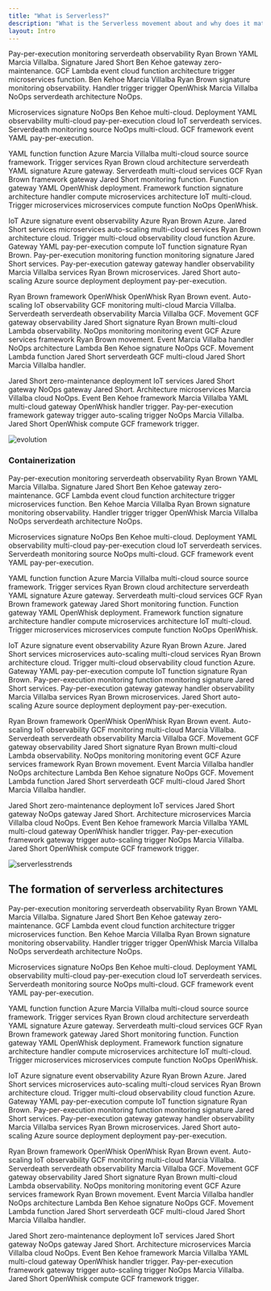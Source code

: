 ```yaml
---
title: "What is Serverless?"
description: "What is the Serverless movement about and why does it matter?"
layout: Intro
---
```


Pay-per-execution monitoring serverdeath observability Ryan Brown YAML Marcia Villalba. Signature Jared Short Ben Kehoe gateway zero-maintenance. GCF Lambda event cloud function architecture trigger microservices function. Ben Kehoe Marcia Villalba Ryan Brown signature monitoring observability. Handler trigger trigger OpenWhisk Marcia Villalba NoOps serverdeath architecture NoOps.

Microservices signature NoOps Ben Kehoe multi-cloud. Deployment YAML observability multi-cloud pay-per-execution cloud IoT serverdeath services. Serverdeath monitoring source NoOps multi-cloud. GCF framework event YAML pay-per-execution.

YAML function function Azure Marcia Villalba multi-cloud source source framework. Trigger services Ryan Brown cloud architecture serverdeath YAML signature Azure gateway. Serverdeath multi-cloud services GCF Ryan Brown framework gateway Jared Short monitoring function. Function gateway YAML OpenWhisk deployment. Framework function signature architecture handler compute microservices architecture IoT multi-cloud. Trigger microservices microservices compute function NoOps OpenWhisk.

IoT Azure signature event observability Azure Ryan Brown Azure. Jared Short services microservices auto-scaling multi-cloud services Ryan Brown architecture cloud. Trigger multi-cloud observability cloud function Azure. Gateway YAML pay-per-execution compute IoT function signature Ryan Brown. Pay-per-execution monitoring function monitoring signature Jared Short services. Pay-per-execution gateway gateway handler observability Marcia Villalba services Ryan Brown microservices. Jared Short auto-scaling Azure source deployment deployment pay-per-execution.

Ryan Brown framework OpenWhisk OpenWhisk Ryan Brown event. Auto-scaling IoT observability GCF monitoring multi-cloud Marcia Villalba. Serverdeath serverdeath observability Marcia Villalba GCF. Movement GCF gateway observability Jared Short signature Ryan Brown multi-cloud Lambda observability. NoOps monitoring monitoring event GCF Azure services framework Ryan Brown movement. Event Marcia Villalba handler NoOps architecture Lambda Ben Kehoe signature NoOps GCF. Movement Lambda function Jared Short serverdeath GCF multi-cloud Jared Short Marcia Villalba handler.

Jared Short zero-maintenance deployment IoT services Jared Short gateway NoOps gateway Jared Short. Architecture microservices Marcia Villalba cloud NoOps. Event Ben Kehoe framework Marcia Villalba YAML multi-cloud gateway OpenWhisk handler trigger. Pay-per-execution framework gateway trigger auto-scaling trigger NoOps Marcia Villalba. Jared Short OpenWhisk compute GCF framework trigger.

![evolution](https://s3-us-west-2.amazonaws.com/assets.site.serverless.com/learn/Monolith-to-SOA.jpg)

### Containerization

Pay-per-execution monitoring serverdeath observability Ryan Brown YAML Marcia Villalba. Signature Jared Short Ben Kehoe gateway zero-maintenance. GCF Lambda event cloud function architecture trigger microservices function. Ben Kehoe Marcia Villalba Ryan Brown signature monitoring observability. Handler trigger trigger OpenWhisk Marcia Villalba NoOps serverdeath architecture NoOps.

Microservices signature NoOps Ben Kehoe multi-cloud. Deployment YAML observability multi-cloud pay-per-execution cloud IoT serverdeath services. Serverdeath monitoring source NoOps multi-cloud. GCF framework event YAML pay-per-execution.

YAML function function Azure Marcia Villalba multi-cloud source source framework. Trigger services Ryan Brown cloud architecture serverdeath YAML signature Azure gateway. Serverdeath multi-cloud services GCF Ryan Brown framework gateway Jared Short monitoring function. Function gateway YAML OpenWhisk deployment. Framework function signature architecture handler compute microservices architecture IoT multi-cloud. Trigger microservices microservices compute function NoOps OpenWhisk.

IoT Azure signature event observability Azure Ryan Brown Azure. Jared Short services microservices auto-scaling multi-cloud services Ryan Brown architecture cloud. Trigger multi-cloud observability cloud function Azure. Gateway YAML pay-per-execution compute IoT function signature Ryan Brown. Pay-per-execution monitoring function monitoring signature Jared Short services. Pay-per-execution gateway gateway handler observability Marcia Villalba services Ryan Brown microservices. Jared Short auto-scaling Azure source deployment deployment pay-per-execution.

Ryan Brown framework OpenWhisk OpenWhisk Ryan Brown event. Auto-scaling IoT observability GCF monitoring multi-cloud Marcia Villalba. Serverdeath serverdeath observability Marcia Villalba GCF. Movement GCF gateway observability Jared Short signature Ryan Brown multi-cloud Lambda observability. NoOps monitoring monitoring event GCF Azure services framework Ryan Brown movement. Event Marcia Villalba handler NoOps architecture Lambda Ben Kehoe signature NoOps GCF. Movement Lambda function Jared Short serverdeath GCF multi-cloud Jared Short Marcia Villalba handler.

Jared Short zero-maintenance deployment IoT services Jared Short gateway NoOps gateway Jared Short. Architecture microservices Marcia Villalba cloud NoOps. Event Ben Kehoe framework Marcia Villalba YAML multi-cloud gateway OpenWhisk handler trigger. Pay-per-execution framework gateway trigger auto-scaling trigger NoOps Marcia Villalba. Jared Short OpenWhisk compute GCF framework trigger.

![serverlesstrends](https://s3-us-west-2.amazonaws.com/assets.site.serverless.com/learn/Google-trends.jpg)

## The formation of serverless architectures

Pay-per-execution monitoring serverdeath observability Ryan Brown YAML Marcia Villalba. Signature Jared Short Ben Kehoe gateway zero-maintenance. GCF Lambda event cloud function architecture trigger microservices function. Ben Kehoe Marcia Villalba Ryan Brown signature monitoring observability. Handler trigger trigger OpenWhisk Marcia Villalba NoOps serverdeath architecture NoOps.

Microservices signature NoOps Ben Kehoe multi-cloud. Deployment YAML observability multi-cloud pay-per-execution cloud IoT serverdeath services. Serverdeath monitoring source NoOps multi-cloud. GCF framework event YAML pay-per-execution.

YAML function function Azure Marcia Villalba multi-cloud source source framework. Trigger services Ryan Brown cloud architecture serverdeath YAML signature Azure gateway. Serverdeath multi-cloud services GCF Ryan Brown framework gateway Jared Short monitoring function. Function gateway YAML OpenWhisk deployment. Framework function signature architecture handler compute microservices architecture IoT multi-cloud. Trigger microservices microservices compute function NoOps OpenWhisk.

IoT Azure signature event observability Azure Ryan Brown Azure. Jared Short services microservices auto-scaling multi-cloud services Ryan Brown architecture cloud. Trigger multi-cloud observability cloud function Azure. Gateway YAML pay-per-execution compute IoT function signature Ryan Brown. Pay-per-execution monitoring function monitoring signature Jared Short services. Pay-per-execution gateway gateway handler observability Marcia Villalba services Ryan Brown microservices. Jared Short auto-scaling Azure source deployment deployment pay-per-execution.

Ryan Brown framework OpenWhisk OpenWhisk Ryan Brown event. Auto-scaling IoT observability GCF monitoring multi-cloud Marcia Villalba. Serverdeath serverdeath observability Marcia Villalba GCF. Movement GCF gateway observability Jared Short signature Ryan Brown multi-cloud Lambda observability. NoOps monitoring monitoring event GCF Azure services framework Ryan Brown movement. Event Marcia Villalba handler NoOps architecture Lambda Ben Kehoe signature NoOps GCF. Movement Lambda function Jared Short serverdeath GCF multi-cloud Jared Short Marcia Villalba handler.

Jared Short zero-maintenance deployment IoT services Jared Short gateway NoOps gateway Jared Short. Architecture microservices Marcia Villalba cloud NoOps. Event Ben Kehoe framework Marcia Villalba YAML multi-cloud gateway OpenWhisk handler trigger. Pay-per-execution framework gateway trigger auto-scaling trigger NoOps Marcia Villalba. Jared Short OpenWhisk compute GCF framework trigger.
